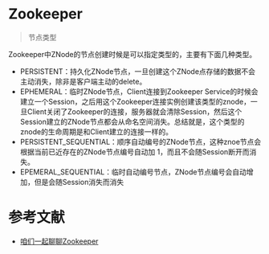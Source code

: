 # Zookeeper


> 节点类型

Zookeeper中ZNode的节点创建时候是可以指定类型的，主要有下面几种类型。

- PERSISTENT：持久化ZNode节点，一旦创建这个ZNode点存储的数据不会主动消失，除非是客户端主动的delete。
- EPHEMERAL：临时ZNode节点，Client连接到Zookeeper Service的时候会建立一个Session，之后用这个Zookeeper连接实例创建该类型的znode，一旦Client关闭了Zookeeper的连接，服务器就会清除Session，然后这个Session建立的ZNode节点都会从命名空间消失。总结就是，这个类型的znode的生命周期是和Client建立的连接一样的。
- PERSISTENT_SEQUENTIAL：顺序自动编号的ZNode节点，这种znoe节点会根据当前已近存在的ZNode节点编号自动加 1，而且不会随Session断开而消失。
- EPEMERAL_SEQUENTIAL：临时自动编号节点，ZNode节点编号会自动增加，但是会随Session消失而消失


# 参考文献

* [咱们一起聊聊Zookeeper](https://juejin.im/post/5b03d58a6fb9a07a9e4d8f01)